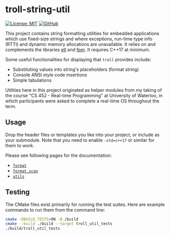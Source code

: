 # troll-string-util

[![License: MIT](https://img.shields.io/badge/License-MIT-blue?style=for-the-badge)](https://github.com/dearoneesama/troll-string-util/blob/main/LICENSE)
[![GitHub](https://img.shields.io/badge/GitHub-8A2BE2?style=for-the-badge&logo=github)](https://github.com/dearoneesama/troll-string-util)

This project contains string formatting utilities for embedded applications which use fixed-size strings and where exceptions, run-time type info (RTTI) and dynamic memory allocations are unavailable. It relies on and complements the libraries [etl](https://github.com/ETLCPP/etl) and [fpm](https://github.com/MikeLankamp/fpm). It requires C++17 at minimum.

Some useful functionalities for displaying that `troll` provides include:
* Substituting values into string's placeholders (format string)
* Console ANSI style code insertions
* Simple tabulations

Utilities here in this project originated as helper modules from my taking of the course "CS 452 - Real-time Programming" at University of Waterloo, in which participants were asked to complete a real-time OS throughout the term.

## Usage
Drop the header files or templates you like into your project, or include as your submodule. Note that you need to enable `-std=c++17` or similar for them to work.

Please see following pages for the documentation:

* [`format`](https://dearoneesama.github.io/troll-string-util/docs/format.html)
* [`format_scan`](https://dearoneesama.github.io/troll-string-util/docs/format_scan.html)
* [`utils`](https://dearoneesama.github.io/troll-string-util/docs/utils.html)

## Testing
The CMake files exist primarily for running the test suites. Here are example commands to run them from the command line:

```bash
cmake -DBUILD_TESTS=ON -B./build
cmake --build ./build --target troll_util_tests
./build/troll_util_tests 
```
